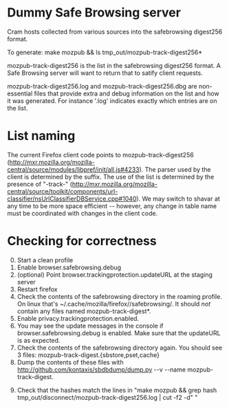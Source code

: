 Dummy Safe Browsing server
================
Cram hosts collected from various sources into the safebrowsing digest256 format.

To generate: make mozpub && ls tmp_out/mozpub-track-digest256*

mozpub-track-digest256 is the list in the safebrowsing digest256 format. A Safe Browsing server will want to return that to satify client requests.

mozpub-track-digest256.log and mozpub-track-digest256.dbg are non-essential files that provide extra and debug information on the list and how it was generated. For instance '.log' indicates exactly which entries are on the list.

List naming
========================
The current Firefox client code points to mozpub-track-digest256 (http://mxr.mozilla.org/mozilla-central/source/modules/libpref/init/all.js#4233). The parser used by the client is determined by the suffix. The use of the list is determined by the presence of "-track-" (http://mxr.mozilla.org/mozilla-central/source/toolkit/components/url-classifier/nsUrlClassifierDBService.cpp#1040). We may switch to shavar at any time to be more space efficient -- however, any change in table name must be coordinated with changes in the client code.

Checking for correctness
========================
0. Start a clean profile
1. Enable browser.safebrowsing.debug
2. (optional) Point browser.trackingprotection.updateURL at the staging server
3. Restart firefox
4. Check the contents of the safebrowsing directory in the roaming profile. On linux that's ~/.cache/mozilla/firefox/<profile>/safebrowsing/. It should *not* contain any files named mozpub-track-digest*.
5. Enable privacy.trackingprotection.enabled.
6. You may see the update messages in the console if browser.safebrowsing.debug is enabled. Make sure that the updateURL is as expected.
7. Check the contents of the safebrowsing directory again. You should see 3 files: mozpub-track-digest.{sbstore,pset,cache}
8. Dump the contents of these files with http://github.com/kontaxis/sbdbdump/dump.py <safebrowsingdir> --v --name mozpub-track-digest.
9) Check that the hashes match the lines in "make mozpub && grep hash tmp_out/disconnect/mozpub-track-digest256.log | cut -f2 -d" "
